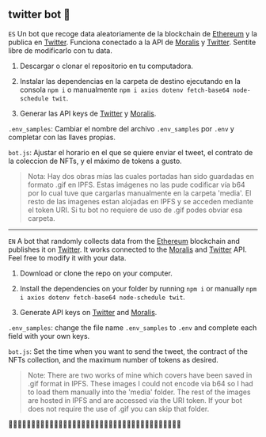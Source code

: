## twitter bot :robot:


`ES` 
Un bot que recoge data aleatoriamente de la blockchain de [Ethereum](https://etherscan.io/) y la publica en [Twitter](https://twitter.com/home). Funciona conectado a la API de [Moralis](https://moralis.io/) y [Twitter](https://twitter.com/home). Sentite libre de modificarlo con tu data. 

1. Descargar o clonar el repositorio en tu computadora.

2. Instalar las dependencias en la carpeta de destino ejecutando en la consola `npm i` o manualmente `npm i axios dotenv fetch-base64 node-schedule twit`.

3. Generar las API keys de [Twitter](https://twitter.com/home) y [Moralis](https://moralis.io/). 

`.env_samples`: Cambiar el nombre del archivo `.env_samples` por `.env` y completar con las llaves propias.

`bot.js`: Ajustar el horario en el que se quiere enviar el tweet, el contrato de la coleccion de NFTs, y el máximo de tokens a gusto.

>Nota: Hay dos obras mías las cuales portadas han sido guardadas en formato .gif en IPFS. Estas imágenes no las pude codificar vía b64 por lo cual tuve que cargarlas manualmente en la carpeta 'media'. El resto de las imagenes estan alojadas en IPFS y se acceden mediante el token URI. Si tu bot no requiere de uso de .gif podes obviar esa carpeta.


---


`EN` 
A bot that randomly collects data from the [Ethereum](https://etherscan.io/) blockchain and publishes it on [Twitter](https://twitter.com/home). It works connected to the [Moralis](https://moralis.io/) and [Twitter](https://twitter.com/home) API. Feel free to modify it with your data. 

1. Download or clone the repo on your computer.

2. Install the dependencies on your folder by running `npm i` or manually `npm i axios dotenv fetch-base64 node-schedule twit`.

3. Generate API keys on [Twitter](https://twitter.com/home) and [Moralis](https://moralis.io/). 

`.env_samples`: change the file name `.env_samples` to `.env` and complete each field with your own keys.

`bot.js`: Set the time when you want to send the tweet, the contract of the NFTs collection, and the maximum number of tokens as desired.

>Note: There are two works of mine which covers have been saved in .gif format in IPFS. These images I could not encode via b64 so I had to load them manually into the 'media' folder. The rest of the images are hosted in IPFS and are accessed via the URI token. If your bot does not require the use of .gif you can skip that folder.

:satellite::satellite::satellite::satellite::satellite::satellite::satellite::satellite::satellite::satellite::satellite::satellite::satellite::satellite::satellite::satellite::satellite::satellite::satellite::satellite::satellite::satellite::satellite::satellite::satellite::satellite::satellite::satellite::satellite::satellite::satellite::satellite::satellite::satellite::satellite::satellite::satellite::satellite: